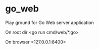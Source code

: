 # go_web
Play ground for Go Web server application

On root dir <go run cmd/web/*.go>

On browser <127.0.0.1:8400>
